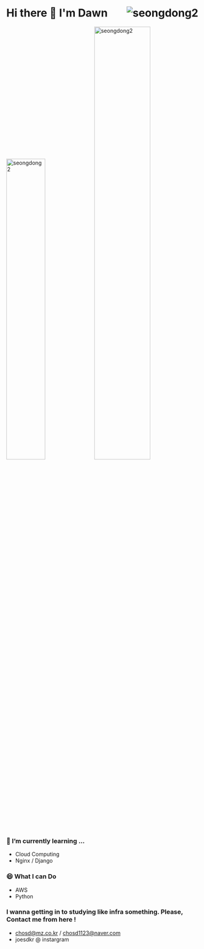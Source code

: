 <div>
  <h1>Hi there 👋  I'm Dawn<img align="right"src="https://komarev.com/ghpvc/?username=seongdong2" alt="seongdong2" />
</h1>
 <p>
    <img src="https://github-readme-stats.vercel.app/api/top-langs/?username=seongdong2&layout=compact&hide=html&langs_count=6" alt="seongdong2" width="45%" />
   <img src=https://github-readme-stats.vercel.app/api?username=seongdong2&count_private=true&show_icons=true" alt="seongdong2"  width="54%"/>
  </p>
</div>

### 🌱 I’m currently learning ...                                                                                                                                                                                                                    
- Cloud Computing
- Nginx / Django
                                                                                                                                                                                                                                                       
                                                                                                                                            
### 😄 What I can Do                                                                                                                                            
- AWS
- Python                                                                                                                                                                                                                                                                                       

                                                                                                                                            
                                                                                                                                          
### I wanna getting in to studying like infra something. Please, Contact me from here !
- chosd@mz.co.kr / chosd1123@naver.com
- joesdkr @ instargram                                                                                                                   
                                                                                                                                       
<!--
**seongdong2/seongdong2** is a ✨ _special_ ✨ repository because its `README.md` (this file) appears on your GitHub profile.

Here are some ideas to get you started:

- 🔭 I’m currently working on ...
- 🌱 I’m currently learning ...
- 👯 I’m looking to collaborate on ...
- 🤔 I’m looking for help with ...
- 💬 Ask me about ...
- 📫 How to reach me: ...
- 😄 Pronouns: ...
- ⚡ Fun fact: ...
-->
                                                                                                                                            

                                                                                                                                            
